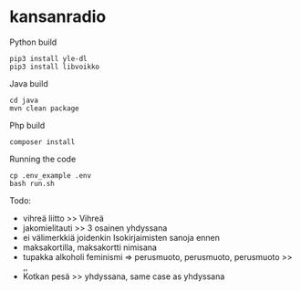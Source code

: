 # kansanradio

Python build
```
pip3 install yle-dl
pip3 install libvoikko
```

Java build
```
cd java
mvn clean package
```

Php build
```
composer install
```

Running the code
```
cp .env_example .env
bash run.sh
```

Todo:
- vihreä liitto >> Vihreä
- jakomielitauti >> 3 osainen yhdyssana
- ei välimerkkiä joidenkin Isokirjaimisten sanoja ennen
- maksakortilla, maksakortti nimisana
- tupakka alkoholi feminismi => perusmuoto, perusmuoto, perusmuoto >> ,,
- Kotkan pesä >> yhdyssana, same case as yhdyssana